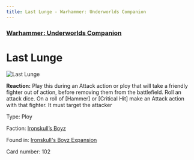 ```yaml
---
title: Last Lunge - Warhammer: Underworlds Companion
---
```


### [Warhammer: Underworlds Companion](https://guidokessels.github.io/wh-underworlds)

  

# Last Lunge

![Last Lunge](https://warhammerunderworlds.com/wp-content/uploads/sites/6/2017/12/102_ENG-Last-Lunge.png)

<b>Reaction:</b> Play this during an Attack action or ploy that will take a friendly fighter out of action, before removing them from the battlefield. Roll an attack dice. On a roll of [Hammer] or [Critical Hit] make an Attack action with that fighter. It must target the attacker

Type: Ploy

Faction: [Ironskull’s Boyz](https://guidokessels.github.io/wh-underworlds/factions/ironskulls-boyz)

Found in: [Ironskull's Boyz Expansion](https://guidokessels.github.io/wh-underworlds/locations/ironskulls-boyz-expansion)

Card number: 102
